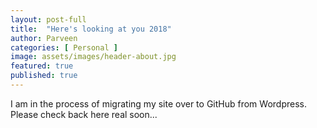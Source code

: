 ```yaml
---
layout: post-full
title:  "Here's looking at you 2018"
author: Parveen
categories: [ Personal ]
image: assets/images/header-about.jpg
featured: true
published: true
---
```

I am in the process of migrating my site over to GitHub from Wordpress. Please check back here real soon...